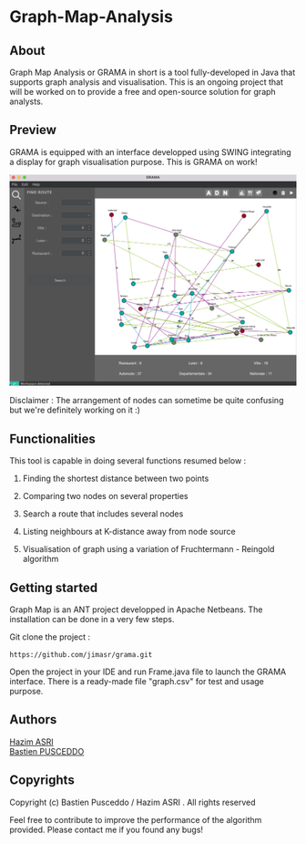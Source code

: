 # Graph-Map-Analysis

## About

Graph Map Analysis or GRAMA in short is a tool fully-developed in Java that supports graph analysis and visualisation. This is an ongoing project that will be worked on to provide a
free and open-source solution for graph analysts. 

## Preview 

GRAMA is equipped with an interface developped using SWING integrating a display for graph visualisation purpose. This is GRAMA on work!

![alt text](https://github.com/jimasr/Graph-Map-Analysis/blob/main/images/Preview.png)

Disclaimer : The arrangement of nodes can sometime be quite confusing but we're definitely working on it :)

## Functionalities

This tool is capable in doing several functions resumed below :

1. Finding the shortest distance between two points

2. Comparing two nodes on several properties

3. Search a route that includes several nodes 

4. Listing neighbours at K-distance away from node source

5. Visualisation of graph using a variation of Fruchtermann - Reingold algorithm

## Getting started

Graph Map is an ANT project developped in Apache Netbeans. The installation can be done in a very few steps.

Git clone the project :  
```
https://github.com/jimasr/grama.git
````
Open the project in your IDE and run Frame.java file to launch the GRAMA interface. There is a ready-made file "graph.csv" for test and usage 
purpose.


## Authors
[Hazim ASRI](https://github.com/jimasr)    
[Bastien PUSCEDDO](https://github.com/BastienPusceddo)

## Copyrights

Copyright (c) Bastien Pusceddo / Hazim ASRI . All rights reserved

Feel free to contribute to improve the performance of the algorithm provided. Please contact me if you found any bugs!

